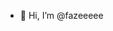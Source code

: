 - 👋 Hi, I’m @fazeeeee

<!---
fazeeeee/fazeeeee is a ✨ special ✨ repository because its `README.md` (this file) appears on your GitHub profile.
You can click the Preview link to take a look at your changes.
--->
